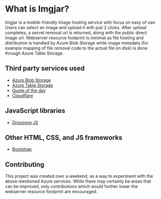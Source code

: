 # What is Imgjar?
Imgjar is a mobile-friendly image hosting service with focus on easy of use. Users can select an image and upload it with just 2 clicks. After upload completes, a secret removal url is returned, along with the public direct image url. Webserver resource footprint is minimal as file hosting and distribution is handled by Azure Blob Storage while image metadata (for example mapping of file removal code to the actual file on disk) is done through Azure Table Storage.

## Third party services used
- [Azure Blob Storage](https://azure.microsoft.com/en-us/services/storage/blobs/)
- [Azure Table Storage](https://azure.microsoft.com/en-us/services/storage/tables/)
- [Quote of the day](http://quotes.rest)
- [Cloudflare](https://www.cloudflare.com/)

## JavaScript libraries
- [Dropzone JS](http://www.dropzonejs.com)

## Other HTML, CSS, and JS frameworks
- [Bootstrap](http://getbootstrap.com/)

## Contributing
This project was created over a weekend, as a way to experiment with the above mentioned Azure services. While there may certainly be areas that can be improved, only contributions which would further lower the webserver resource footprint are encouraged.
